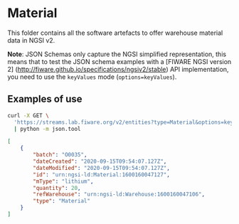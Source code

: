 # Material

This folder contains all the software artefacts to offer warehouse material data 
in NGSI v2.

**Note**: JSON Schemas only capture the NGSI simplified representation, this
means that to test the JSON schema examples with a [FIWARE NGSI version 2]
(http://fiware.github.io/specifications/ngsiv2/stable) API implementation, you
need to use the `keyValues` mode (`options=keyValues`).

## Examples of use

```bash
curl -X GET \
  'https://streams.lab.fiware.org/v2/entities?type=Material&options=keyValues&limit=1' \
  | python -m json.tool
```

```json
[
    {
        "batch": "O0035",
        "dateCreated": "2020-09-15T09:54:07.127Z",
        "dateModified": "2020-09-15T09:54:07.127Z",
        "id": "urn:ngsi-ld:Material:1600160047127",
        "mType": "lithium",
        "quantity": 20,
        "refWarehouse": "urn:ngsi-ld:Warehouse:1600160047106",
        "type": "Material"
    }
]
```
